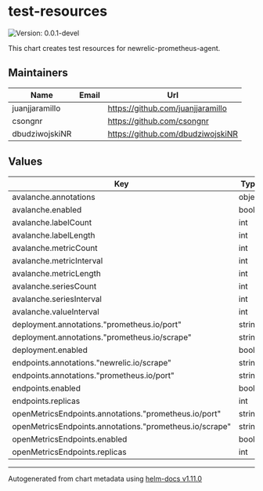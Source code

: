 # test-resources

![Version: 0.0.1-devel](https://img.shields.io/badge/Version-0.0.1--devel-informational?style=flat-square)

This chart creates test resources for newrelic-prometheus-agent.

## Maintainers

| Name | Email | Url |
| ---- | ------ | --- |
| juanjjaramillo |  | <https://github.com/juanjjaramillo> |
| csongnr |  | <https://github.com/csongnr> |
| dbudziwojskiNR |  | <https://github.com/dbudziwojskiNR> |

## Values

| Key | Type | Default | Description |
|-----|------|---------|-------------|
| avalanche.annotations | object | `{}` |  |
| avalanche.enabled | bool | `true` |  |
| avalanche.labelCount | int | `2` |  |
| avalanche.labelLength | int | `5` |  |
| avalanche.metricCount | int | `5` |  |
| avalanche.metricInterval | int | `500` |  |
| avalanche.metricLength | int | `5` |  |
| avalanche.seriesCount | int | `1` |  |
| avalanche.seriesInterval | int | `500` |  |
| avalanche.valueInterval | int | `10` |  |
| deployment.annotations."prometheus.io/port" | string | `"80"` |  |
| deployment.annotations."prometheus.io/scrape" | string | `"true"` |  |
| deployment.enabled | bool | `true` |  |
| endpoints.annotations."newrelic.io/scrape" | string | `"true"` |  |
| endpoints.annotations."prometheus.io/port" | string | `"80"` |  |
| endpoints.enabled | bool | `true` |  |
| endpoints.replicas | int | `1` |  |
| openMetricsEndpoints.annotations."prometheus.io/port" | string | `"8000"` |  |
| openMetricsEndpoints.annotations."prometheus.io/scrape" | string | `"true"` |  |
| openMetricsEndpoints.enabled | bool | `true` |  |
| openMetricsEndpoints.replicas | int | `1` |  |

----------------------------------------------
Autogenerated from chart metadata using [helm-docs v1.11.0](https://github.com/norwoodj/helm-docs/releases/v1.11.0)

